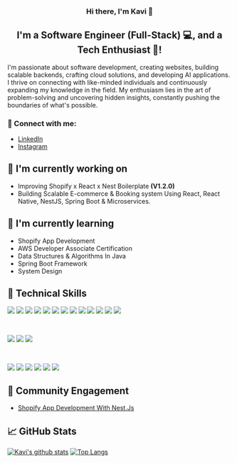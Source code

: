 <h3 align="center">
Hi there, I'm Kavi 👋
</h3>

<h2 align="center">
I'm a Software Engineer (Full-Stack) 💻, and a Tech Enthusiast 🚀!
</h2>

I'm passionate about software development, creating websites, building scalable backends, crafting cloud solutions, and developing AI applications. I thrive on connecting with like-minded individuals and continuously expanding my knowledge in the field. My enthusiasm lies in the art of problem-solving and uncovering hidden insights, constantly pushing the boundaries of what's possible.

### 🤝 Connect with me:

- <a href="https://www.linkedin.com/in/kaviarasan-r/">LinkedIn</a>
- <a href="https://instagram.com/kavi._.r26">Instagram</a>


## 🔭 I'm currently working on

- Improving Shopify x React x Nest Boilerplate **(V1.2.0)**
- Building Scalable E-commerce & Booking system Using React, React Native, NestJS, Spring Boot & Microservices.

## 🌱 I'm currently learning

- Shopify App Development
- AWS Developer Associate Certification
- Data Structures & Algorithms In Java
- Spring Boot Framework
- System Design

## 💼 Technical Skills

![](https://img.shields.io/badge/Code-HTML5-informational?style=flat&logo=HTML5&color=E34F26)
![](https://img.shields.io/badge/Code-JavaScript-informational?style=flat&logo=JavaScript&color=F7DF1E)
![](https://img.shields.io/badge/Code-TypeScript-informational?style=flat&logo=TypeScript&color=336791)
![](https://img.shields.io/badge/Code-Java-informational?style=flat&logo=oracle)
![](https://img.shields.io/badge/Code-React-informational?style=flat&logo=react&color=61DAFB)
![](https://img.shields.io/badge/Code-Redux-informational?style=flat&logo=Redux&color=764ABC)
![](https://img.shields.io/badge/Code-Node-informational?style=flat&color=light-green)
![](https://img.shields.io/badge/Code-Next-informational?style=flat&logo=react&color=61DAFB)
![](https://img.shields.io/badge/Code-Express-informational?style=flat&logo=express)
![](https://img.shields.io/badge/Code-Nest-informational?logo=&style=flat&color=CC342D)
![](https://img.shields.io/badge/Code-Prisma-informational?style=flat&logo=PostgreSQL&color=336791)
![](https://img.shields.io/badge/Code-SQL-informational?style=flat&logo=SQLite&color=003B57)
![](https://img.shields.io/badge/Code-MongoDb-informational?style=flat&logo=mongodb&color=green)

<!--
![](https://img.shields.io/badge/Tech-DataScience-informational?style=flat&logo=spring-boot&color=green) 
![](https://img.shields.io/badge/Tech-MachineLearning-informational?style=flat&logo=spring-boot&color=green) 
![](https://img.shields.io/badge/Tech-DeepLearning-informational?style=flat&logo=spring-boot&color=green) 
![](https://img.shields.io/badge/Code-Python-informational?style=flat&logo=spring-boot&color=green) 
![](https://img.shields.io/badge/Code-SpringBoot-informational?style=flat&logo=spring-boot&color=green) 
![](https://img.shields.io/badge/Test-Cypress-informational?style=flat&logo=kafka&color=orange)
![](https://img.shields.io/badge/Test-Jest-informational?style=flat&logo=kafka&color=orange)
![](https://img.shields.io/badge/Microservice-Kafka-informational?style=flat&logo=kafka&color=orange)
![](https://img.shields.io/badge/Microservice-Redis-informational?style=flat&logo=kafka&color=orange)
-->

</br>

![](https://img.shields.io/badge/Style-MUI-informational?style=flat&logo=Mui&color=white)
![](https://img.shields.io/badge/Style-CSS3-informational?style=flat&logo=CSS3&color=1572B6)
![](https://img.shields.io/badge/Style-styled--components-informational?style=flat&logo=styled-components&color=DB7093)

</br>

![](https://img.shields.io/badge/Tools-AWS-informational?style=flat&logo=AWS&color=orange)
![](https://img.shields.io/badge/Tools-NPM-informational?style=flat&logo=NPM&color=CB3837)
![](https://img.shields.io/badge/Tools-Heroku-informational?style=flat&logo=Heroku&color=430098)
![](https://img.shields.io/badge/Tools-Netlify-informational?style=flat&logo=netlify&color=00C7B7)
![](https://img.shields.io/badge/Tools-Git-informational?style=flat&logo=Git&color=F05032)
![](https://img.shields.io/badge/Tools-GitHub-informational?style=flat&logo=GitHub&color=181717)

<!-- ## 📝 Latest Blog Posts -->

## 💬 Community Engagement

- [Shopify App Development With Nest.Js](https://community.shopify.com/c/shopify-apps/shopify-app-development-with-nest-js/m-p/2228384/highlight/true#M68252)

## 📈 GitHub Stats 

[![Kavi's github stats](https://github-readme-stats.vercel.app/api?username=Kaviarasan-R)](https://github.com/Kaviarasan-R) [![Top Langs](https://github-readme-stats.vercel.app/api/top-langs/?username=Kaviarasan-R&layout=compact)](https://github.com/Kaviarasan-R)

